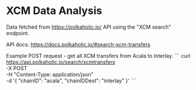 # XCM Data Analysis


Data fetched from https://polkaholic.io/ API using the "XCM search" endpoint. 

API docs: https://docs.polkaholic.io/#search-xcm-transfers

Example POST request - get all XCM transfers from Acala to Interlay. 
´´´
curl https://api.polkaholic.io/search/xcmtransfers \
-X POST \
-H "Content-Type: application/json" \
-d '{
    "chainID": "acala",
    "chainIDDest": "interlay"
}'
´´´